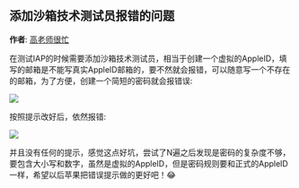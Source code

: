 添加沙箱技术测试员报错的问题
----------
**作者**: [高老师很忙](https://weibo.com/517082456)

在测试IAP的时候需要添加沙箱技术测试员，相当于创建一个虚拟的AppleID，填写的邮箱是不能写真实AppleID邮箱的，要不然就会报错，可以随意写一个不存在的邮箱，为了方便，创建一个简短的密码就会报错误:

![](https://github.com/iOS-Tips/iOS-tech-set/blob/master/images/2018/07/12-1.jpg)

按照提示改好后，依然报错:

![](https://github.com/iOS-Tips/iOS-tech-set/blob/master/images/2018/07/12-2.jpg)

并且没有任何的提示，感觉这点好坑，尝试了N遍之后发现是密码的复杂度不够，要包含大小写和数字，虽然是虚拟的AppleID，但是密码规则要和正式的AppleID一样，希望以后苹果把错误提示做的更好吧！😂

